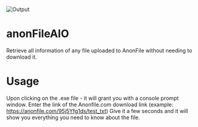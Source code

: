 ![Output](https://i.imgur.com/21EcIQS.png)
# anonFileAIO
Retrieve all information of any file uploaded to AnonFile without needing to download it.

# Usage
Upon clicking on the .exe file - it will grant you with a console prompt window.
Enter the link of the Anonfile.com download link (example: https://anonfile.com/95j5Yfg1ds/test_txt)
Give it a few seconds and it will show you everything you need to know about the file.
